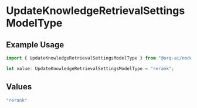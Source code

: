 # UpdateKnowledgeRetrievalSettingsModelType

## Example Usage

```typescript
import { UpdateKnowledgeRetrievalSettingsModelType } from "@orq-ai/node/models/operations";

let value: UpdateKnowledgeRetrievalSettingsModelType = "rerank";
```

## Values

```typescript
"rerank"
```